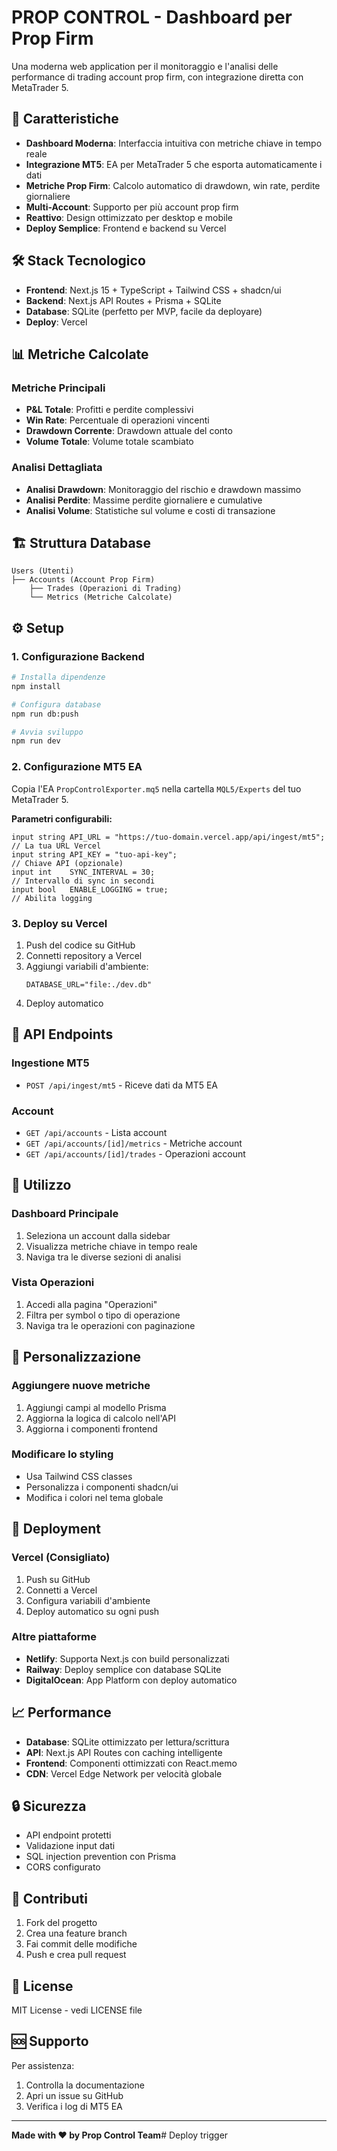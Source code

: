 # PROP CONTROL - Dashboard per Prop Firm

Una moderna web application per il monitoraggio e l'analisi delle performance di trading account prop firm, con integrazione diretta con MetaTrader 5.

## 🚀 Caratteristiche

- **Dashboard Moderna**: Interfaccia intuitiva con metriche chiave in tempo reale
- **Integrazione MT5**: EA per MetaTrader 5 che esporta automaticamente i dati
- **Metriche Prop Firm**: Calcolo automatico di drawdown, win rate, perdite giornaliere
- **Multi-Account**: Supporto per più account prop firm
- **Reattivo**: Design ottimizzato per desktop e mobile
- **Deploy Semplice**: Frontend e backend su Vercel

## 🛠 Stack Tecnologico

- **Frontend**: Next.js 15 + TypeScript + Tailwind CSS + shadcn/ui
- **Backend**: Next.js API Routes + Prisma + SQLite
- **Database**: SQLite (perfetto per MVP, facile da deployare)
- **Deploy**: Vercel

## 📊 Metriche Calcolate

### Metriche Principali
- **P&L Totale**: Profitti e perdite complessivi
- **Win Rate**: Percentuale di operazioni vincenti
- **Drawdown Corrente**: Drawdown attuale del conto
- **Volume Totale**: Volume totale scambiato

### Analisi Dettagliata
- **Analisi Drawdown**: Monitoraggio del rischio e drawdown massimo
- **Analisi Perdite**: Massime perdite giornaliere e cumulative
- **Analisi Volume**: Statistiche sul volume e costi di transazione

## 🏗️ Struttura Database

```
Users (Utenti)
├── Accounts (Account Prop Firm)
    ├── Trades (Operazioni di Trading)
    └── Metrics (Metriche Calcolate)
```

## ⚙️ Setup

### 1. Configurazione Backend

```bash
# Installa dipendenze
npm install

# Configura database
npm run db:push

# Avvia sviluppo
npm run dev
```

### 2. Configurazione MT5 EA

Copia l'EA `PropControlExporter.mq5` nella cartella `MQL5/Experts` del tuo MetaTrader 5.

**Parametri configurabili:**
```mq5
input string API_URL = "https://tuo-domain.vercel.app/api/ingest/mt5";  // La tua URL Vercel
input string API_KEY = "tuo-api-key";                                  // Chiave API (opzionale)
input int    SYNC_INTERVAL = 30;                                       // Intervallo di sync in secondi
input bool   ENABLE_LOGGING = true;                                    // Abilita logging
```

### 3. Deploy su Vercel

1. Push del codice su GitHub
2. Connetti repository a Vercel
3. Aggiungi variabili d'ambiente:
   ```env
   DATABASE_URL="file:./dev.db"
   ```
4. Deploy automatico

## 🔌 API Endpoints

### Ingestione MT5
- `POST /api/ingest/mt5` - Riceve dati da MT5 EA

### Account
- `GET /api/accounts` - Lista account
- `GET /api/accounts/[id]/metrics` - Metriche account
- `GET /api/accounts/[id]/trades` - Operazioni account

## 📱 Utilizzo

### Dashboard Principale
1. Seleziona un account dalla sidebar
2. Visualizza metriche chiave in tempo reale
3. Naviga tra le diverse sezioni di analisi

### Vista Operazioni
1. Accedi alla pagina "Operazioni"
2. Filtra per symbol o tipo di operazione
3. Naviga tra le operazioni con paginazione

## 🔧 Personalizzazione

### Aggiungere nuove metriche
1. Aggiungi campi al modello Prisma
2. Aggiorna la logica di calcolo nell'API
3. Aggiorna i componenti frontend

### Modificare lo styling
- Usa Tailwind CSS classes
- Personalizza i componenti shadcn/ui
- Modifica i colori nel tema globale

## 🚀 Deployment

### Vercel (Consigliato)
1. Push su GitHub
2. Connetti a Vercel
3. Configura variabili d'ambiente
4. Deploy automatico su ogni push

### Altre piattaforme
- **Netlify**: Supporta Next.js con build personalizzati
- **Railway**: Deploy semplice con database SQLite
- **DigitalOcean**: App Platform con deploy automatico

## 📈 Performance

- **Database**: SQLite ottimizzato per lettura/scrittura
- **API**: Next.js API Routes con caching intelligente
- **Frontend**: Componenti ottimizzati con React.memo
- **CDN**: Vercel Edge Network per velocità globale

## 🔒 Sicurezza

- API endpoint protetti
- Validazione input dati
- SQL injection prevention con Prisma
- CORS configurato

## 🤝 Contributi

1. Fork del progetto
2. Crea una feature branch
3. Fai commit delle modifiche
4. Push e crea pull request

## 📄 License

MIT License - vedi LICENSE file

## 🆘 Supporto

Per assistenza:
1. Controlla la documentazione
2. Apri un issue su GitHub
3. Verifica i log di MT5 EA

---

**Made with ❤️ by Prop Control Team**#   D e p l o y   t r i g g e r  
 